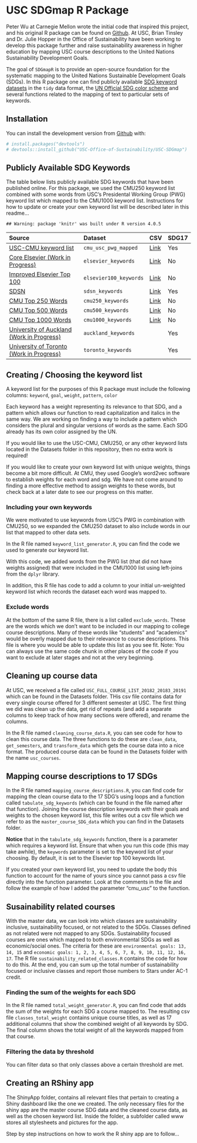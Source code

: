 # USC SDGmap R Package


Peter Wu at Carnegie Mellon wrote the initial code that inspired this
project, and his original R package can be found on
[Github](https://github.com/pwu97/SDGmapR). At USC, Brian Tinsley and
Dr. Julie Hopper in the Office of Sustainability have been working to
develop this package further and raise sustainability awareness in
higher education by mapping USC course descriptions to the United
Nations Sustainability Development Goals.

The goal of `SDGmapR` is to provide an open-source foundation for the
systematic mapping to the United Nations Sustainable Development Goals
(SDGs). In this R package one can find publicly available [SDG keyword
datasets](https://github.com/USC-Office-of-Sustainability/USC-SDGmap/tree/main/Keyword%20Lists)
in the `tidy` data format, the [UN Official SDG color
scheme](https://www.un.org/sustainabledevelopment/wp-content/uploads/2019/01/SDG_Guidelines_AUG_2019_Final.pdf)
and several functions related to the mapping of text to particular sets
of keywords.

## Installation

You can install the development version from
[Github](https://github.com/USC-Office-of-Sustainability/USC-SDGmap)
with:

``` r
# install.packages("devtools")
# devtools::install_github("USC-Office-of-Sustainability/USC-SDGmap")
```

## Publicly Available SDG Keywords

The table below lists publicly available SDG keywords that have been
published online. For this package, we used the CMU250 keyword list
combined with some words from USC’s Presidental Working Group (PWG)
keyword list which mapped to the CMU1000 keyword list. Instructions for
how to update or create your own keyword list will be described later in
this readme… <!-- add a link here -->

    ## Warning: package 'knitr' was built under R version 4.0.5

| Source                                                                                                                             | Dataset                | CSV                                                                                                          | SDG17 |
|:-----------------------------------------------------------------------------------------------------------------------------------|:-----------------------|:-------------------------------------------------------------------------------------------------------------|:------|
| [USC-CMU keyword list](www.google.com)                                                                                             | `cmu_usc_pwg_mapped`   | [Link](https://github.com/USC-Office-of-Sustainability/USC-SDGmap/blob/main/Datasets/cmu_usc_pwg_mapped.csv) | Yes   |
| [Core Elsevier (Work in Progress)](https://data.mendeley.com/datasets/87txkw7khs/1)                                                | `elsevier_keywords`    | [Link](https://github.com/pwu97/SDGmapR/blob/main/datasets/elsevier_keywords_cleaned.csv)                    | No    |
| [Improved Elsevier Top 100](https://data.mendeley.com/datasets/9sxdykm8s4/2)                                                       | `elsevier100_keywords` | [Link](https://github.com/pwu97/SDGmapR/blob/main/datasets/elsevier100_keywords_cleaned.csv)                 | No    |
| [SDSN](https://ap-unsdsn.org/regional-initiatives/universities-sdgs/)                                                              | `sdsn_keywords`        | [Link](https://github.com/pwu97/SDGmapR/blob/main/datasets/sdsn_keywords_cleaned.csv)                        | Yes   |
| [CMU Top 250 Words](https://www.cmu.edu/leadership/the-provost/provost-priorities/sustainability-initiative/sdg-definitions.html)  | `cmu250_keywords`      | [Link](https://github.com/pwu97/SDGmapR/blob/main/datasets/cmu250_keywords_cleaned.csv)                      | No    |
| [CMU Top 500 Words](https://www.cmu.edu/leadership/the-provost/provost-priorities/sustainability-initiative/sdg-definitions.html)  | `cmu500_keywords`      | [Link](https://github.com/pwu97/SDGmapR/blob/main/datasets/cmu500_keywords_cleaned.csv)                      | No    |
| [CMU Top 1000 Words](https://www.cmu.edu/leadership/the-provost/provost-priorities/sustainability-initiative/sdg-definitions.html) | `cmu1000_keywords`     | [Link](https://github.com/pwu97/SDGmapR/blob/main/datasets/cmu1000_keywords_cleaned.csv)                     | No    |
| [University of Auckland (Work in Progress)](https://www.sdgmapping.auckland.ac.nz/)                                                | `auckland_keywords`    |                                                                                                              | Yes   |
| [University of Toronto (Work in Progress)](https://data.utoronto.ca/sustainable-development-goals-sdg-report/sdg-report-appendix/) | `toronto_keywords`     |                                                                                                              | Yes   |

## Creating / Choosing the keyword list

A keyword list for the purposes of this R package must include the
following columns: `keyword`, `goal`, `weight`, `pattern`, `color`

Each keyword has a weight representing its relevance to that SDG, and a
pattern which allows our function to read capitalization and italics in
the same way. We are working on finding a way to include a pattern which
considers the plural and singular versions of words as the same. Each
SDG already has its own color assigned by the UN.
<!-- pattern doesnt actually do italics or capitalization -->

If you would like to use the USC-CMU, CMU250, or any other keyword lists
located in the Datasets folder in this repository, then no extra work is
required! <!-- skip to different section -->

If you would like to create your own keyword list with unique weights,
things become a bit more difficult. At CMU, they used Google’s word2vec
software to establish weights for each word and sdg. We have not come
around to finding a more effective method to assign weights to these
words, but check back at a later date to see our progress on this
matter.

### Including your own keywords

We were motivated to use keywords from USC’s PWG in combination with
CMU250, so we expanded the CMU250 dataset to also include words in our
list that mapped to other data sets.

In the R file named `keyword_list_generator.R`, you can find the code we
used to generate our keyword list.

With this code, we added words from the PWG list (that did not have
weights assigned) that were included in the CMU1000 list using
left-joins from the `dplyr` library.

In addition, this R file has code to add a column to your initial
un-weighted keyword list which records the dataset each word was mapped
to.

### Exclude words

At the bottom of the same R file, there is a list called
`exclude_words`. These are the words which we don’t want to be included
in our mapping to college course descriptions. Many of these words like
“students” and “academics” would be overly mapped due to their relevance
to course descriptions. This file is where you would be able to update
this list as you see fit. Note: You can always use the same code chunk
in other places of the code if you want to exclude at later stages and
not at the very beginning.

## Cleaning up course data

At USC, we received a file called
`USC_FULL_COURSE_LIST_20182_20183_20191` which can be found in the
Datasets folder. THis csv file contains data for every single course
offered for 3 different semester at USC. The first thing we did was
clean up the data, get rid of repeats (and add a separate columns to
keep track of how many sections were offered), and rename the columns.

In the R file named `cleaning_course_data.R`, you can see code for how
to clean this course data. The three functions to do these are
`clean_data`, `get_semesters`, and `transform_data` which gets the
course data into a nice format. The produced course data can be found in
the Datasets folder with the name `usc_courses`.

## Mapping course descriptions to 17 SDGs

In the R file named `mapping_course_descriptions.R`, you can find code
for mapping the clean course data to the 17 SDG’s using loops and a
function called `tabulate_sdg_keywords` (which can be found in the file
named after that function). Joining the course description keywords with
their goals and weights to the chosen keyword list, this file writes out
a csv file which we refer to as the `master_course_SDG_data` which you
can find in the Datasets folder.

**Notice** that in the `tabulate_sdg_keywords` function, there is a
parameter which requires a keyword list. Ensure that when you run this
code (this may take awhile), the `keywords` parameter is set to the
keyword list of your choosing. By default, it is set to the Elsevier top
100 keywords list.

If you created your own keyword list, you need to update the body this
function to account for the name of yours since you cannot pass a csv
file directly into the function parameter. Look at the comments in the
file and follow the example of how I added the parameter “cmu_usc” to
the function.

## Susainability related courses

With the master data, we can look into which classes are sustainability
inclusive, sustainability focused, or not related to the SDGs. Classes
defined as not related were not mapped to any SDGs. Sustainability
focused courses are ones which mapped to both environmental SDGs as well
as economic/social ones. The criteria for these are
`environmental goals: 13, 14, 15` and
`economic goals: 1, 2, 3, 4, 5, 6, 7, 8, 9, 10, 11, 12, 16, 17`. The R
file `sustainability_related_classes.R` contains the code for how to do
this. At the end, you can sum up the total number of sustainability
focused or inclusive classes and report those numbers to Stars under
AC-1 credit. <!-- need to change wording -->

### Finding the sum of the weights for each SDG

In the R file named `total_weight_generator.R`, you can find code that
adds the sum of the weights for each SDG a course mapped to. The
resulting csv file `classes_total_weight` contains unique course titles,
as well as 17 additional columns that show the combined weight of all
keywords by SDG. The final column shows the total weight of all the
keywords mapped from that course.

### Filtering the data by threshold

You can filter data so that only classes above a certain threshold are
met.
<!-- ask julie about whether you filter the data or the keywords -->

## Creating an RShiny app

The ShinyApp folder, contains all relevant files that pertain to
creating a Shiny dashboard like the one we created. The only necessary
files for the shiny app are the master course SDG data and the cleaned
course data, as well as the chosen keyword list. Inside the folder, a
subfolder called www stores all stylesheets and pictures for the app.
<!-- add link -->

Step by step instructions on how to work the R shiny app are to follow…
<!-- ask julie about this, how much code do i show -->
